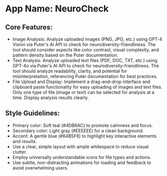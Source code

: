 # **App Name**: NeuroCheck

## Core Features:

- Image Analysis: Analyze uploaded images (PNG, JPG, etc.) using GPT-4 Vision via Puter's AI API to check for neurodiversity-friendliness. The tool should consider aspects like color contrast, visual complexity, and pattern density based on the Puter documentation.
- Text Analysis: Analyze uploaded text files (PDF, DOC, TXT, etc.) using GPT-4o via Puter's AI API to check for neurodiversity-friendliness. The tool should analyze readability, clarity, and potential for misinterpretation, referencing Puter documentation for best practices.
- File Upload and Display: Implement a drag-and-drop interface and clipboard paste functionality for easy uploading of images and text files. Only one type of file (image or text) can be selected for analysis at a time. Display analysis results clearly.

## Style Guidelines:

- Primary color: Soft teal (#4DB6AC) to promote calmness and focus.
- Secondary color: Light gray (#EEEEEE) for a clean background.
- Accent: A gentle blue (#64B5F6) to highlight key interactive elements and results.
- Use a clear, simple layout with ample whitespace to reduce visual clutter.
- Employ universally understandable icons for file types and actions.
- Use subtle, non-distracting animations for loading and feedback to avoid overwhelming users.